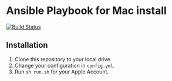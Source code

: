 # Ansible Playbook for Mac install   

[![Build Status](https://travis-ci.org/flemzord/ansible-mac-install.svg?branch=master)](https://travis-ci.org/flemzord/ansible-mac-install)    

## Installation

  1. Clone this repository to your local drive.
  2. Change your configuration in ```config.yml```.
  3. Run ```sh run.sh``` for your Apple Account.
